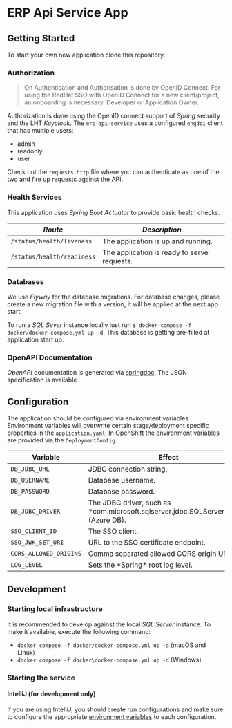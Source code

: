 # ERP Api Service App

## Getting Started

To start your own new application clone this repository.

### Authorization

> On Authentication and Authorisation is done by OpenID Connect. For using the RedHat SSO with OpenID
> Connect for a new client/project, an onboarding is necessary. Developer or Application Owner.

Authorization is done using the OpenID connect support of *Spring* security and the LHT *Keycloak*.
The `erp-api-service` uses a configured `engdci` client that has multiple users:

- admin
- readonly
- user

Check out the `requests.http` file where you can authenticate as one of the two and fire up requests against the API.

### Health Services

This application uses *Spring Boot Actuator* to provide basic health checks.

| ***Route***                    | ***Description***                           |
|--------------------------------|---------------------------------------------|
| ```/status/health/liveness```  | The application is up and running.          |
| ```/status/health/readiness``` | The application is ready to serve requests. |

### Databases

We use *Flyway* for the database migrations. For database changes, please create a new migration file
with a version, it will be applied at the next app start.

To run a *SQL Sever* instance locally just run ```$ docker-compose -f docker/docker-compose.yml up -d```.
This database is getting pre-filled at application start up.

### OpenAPI Documentation

*OpenAPI* documentation is generated via [springdoc](https://github.com/springdoc/springdoc-openapi).
The JSON specification is available

## Configuration

The application should be configured via environment variables.
Environment variables will overwrite certain stage/deployment specific properties in the `application.yaml`.
In OpenShift the environment variables are provided via the `DeploymentConfig`.

| Variable               | Effect                                                                                | Value for local dev                                                                                                                                                                         |
|------------------------|---------------------------------------------------------------------------------------|---------------------------------------------------------------------------------------------------------------------------------------------------------------------------------------------|
| `DB_JDBC_URL`          | JDBC connection string.                                                               | `jdbc:sqlserver://localhost:1433;database=engdci_db;encrypt=false;trustServerCertificate=false;`                                                                                            |
| `DB_USERNAME`          | Database username.                                                                    | `erp_db_user`                                                                                                                                                                            |
| `DB_PASSWORD`          | Database password.                                                                    | `secretL0calPassword`                                                                                                                                                                       |
| `DB_JDBC_DRIVER`       | The JDBC driver, such as \*com.microsoft.sqlserver.jdbc.SQLServerDriver\* (Azure DB). | `com.microsoft.sqlserver.jdbc.SQLServerDriver`                                                                                                                                              |
| `SSO_CLIENT_ID`        | The SSO client.                                                                       | `erp`                                                                                                                                                                                    |
| `SSO_JWK_SET_URI`      | URL to the SSO certificate endpoint.                                                  | `http://localhost:8180/auth/realms/ERP/protocol/openid-connect/certs`                                                                                                                       |
| `CORS_ALLOWED_ORIGINS` | Comma separated allowed CORS origin URLs.                                             | `http://localhost:4200`                                                                                                                                                                     |
| `LOG_LEVEL`            | Sets the \*Spring\* root log level.                                                   |                                                                                                                                                 

## Development

### Starting local infrastructure

It is recommended to develop against the local *SQL Server* instance. To make it available, execute the following
command:

- `docker compose -f docker/docker-compose.yml up -d` (macOS and Linux)
- `docker compose -f docker\docker-compose.yml up -d` (Windows)

### Starting the service

#### IntelliJ (for development only)

If you are using IntelliJ, you should create run configurations and make sure to configure the
appropriate [environment variables](#Configuration) to each configuration.

